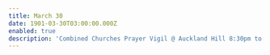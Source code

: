 ```yaml
---
title: March 30
date: 1901-03-30T03:00:00.000Z
enabled: true
description: 'Combined Churches Prayer Vigil @ Auckland Hill 8:30pm to 9:30pm'
---
```


